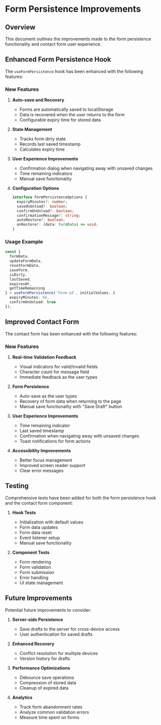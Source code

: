 # Form Persistence Improvements

## Overview

This document outlines the improvements made to the form persistence functionality and contact form user experience.

## Enhanced Form Persistence Hook

The `useFormPersistence` hook has been enhanced with the following features:

### New Features

1. **Auto-save and Recovery**
   - Forms are automatically saved to localStorage
   - Data is recovered when the user returns to the form
   - Configurable expiry time for stored data

2. **State Management**
   - Tracks form dirty state
   - Records last saved timestamp
   - Calculates expiry time

3. **User Experience Improvements**
   - Confirmation dialog when navigating away with unsaved changes
   - Time remaining indicators
   - Manual save functionality

4. **Configuration Options**
   ```typescript
   interface FormPersistenceOptions {
     expiryMinutes?: number;
     saveOnUnload?: boolean;
     confirmOnUnload?: boolean;
     confirmationMessage?: string;
     autoRestore?: boolean;
     onRestore?: (data: FormData) => void;
   }
   ```

### Usage Example

```typescript
const { 
  formData,
  updateFormData,
  resetFormData,
  saveForm,
  isDirty,
  lastSaved,
  expiresAt,
  getTimeRemaining
} = useFormPersistence('form-id', initialValues, {
  expiryMinutes: 60,
  confirmOnUnload: true
});
```

## Improved Contact Form

The contact form has been enhanced with the following features:

### New Features

1. **Real-time Validation Feedback**
   - Visual indicators for valid/invalid fields
   - Character count for message field
   - Immediate feedback as the user types

2. **Form Persistence**
   - Auto-save as the user types
   - Recovery of form data when returning to the page
   - Manual save functionality with "Save Draft" button

3. **User Experience Improvements**
   - Time remaining indicator
   - Last saved timestamp
   - Confirmation when navigating away with unsaved changes
   - Toast notifications for form actions

4. **Accessibility Improvements**
   - Better focus management
   - Improved screen reader support
   - Clear error messages

## Testing

Comprehensive tests have been added for both the form persistence hook and the contact form component:

1. **Hook Tests**
   - Initialization with default values
   - Form data updates
   - Form data reset
   - Event listener setup
   - Manual save functionality

2. **Component Tests**
   - Form rendering
   - Form validation
   - Form submission
   - Error handling
   - UI state management

## Future Improvements

Potential future improvements to consider:

1. **Server-side Persistence**
   - Save drafts to the server for cross-device access
   - User authentication for saved drafts

2. **Enhanced Recovery**
   - Conflict resolution for multiple devices
   - Version history for drafts

3. **Performance Optimizations**
   - Debounce save operations
   - Compression of stored data
   - Cleanup of expired data

4. **Analytics**
   - Track form abandonment rates
   - Analyze common validation errors
   - Measure time spent on forms
